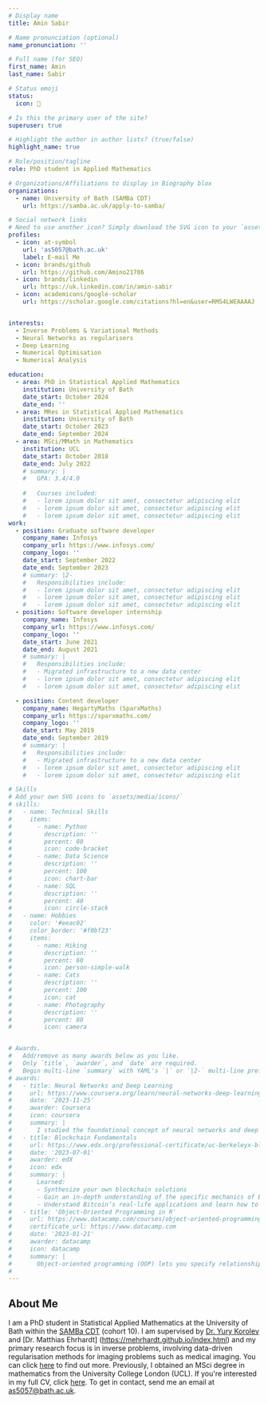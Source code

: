 ```yaml
---
# Display name
title: Amin Sabir

# Name pronunciation (optional)
name_pronunciation: ''

# Full name (for SEO)
first_name: Amin
last_name: Sabir

# Status emoji
status:
  icon: 🏃

# Is this the primary user of the site?
superuser: true

# Highlight the author in author lists? (true/false)
highlight_name: true

# Role/position/tagline
role: PhD student in Applied Mathematics

# Organizations/Affiliations to display in Biography blox
organizations:
  - name: University of Bath (SAMBa CDT)
    url: https://samba.ac.uk/apply-to-samba/

# Social network links
# Need to use another icon? Simply download the SVG icon to your `assets/media/icons/` folder.
profiles:
  - icon: at-symbol
    url: 'as5057@bath.ac.uk'
    label: E-mail Me
  - icon: brands/github
    url: https://github.com/Amino21786
  - icon: brands/linkedin
    url: https://uk.linkedin.com/in/amin-sabir
  - icon: academicons/google-scholar
    url: https://scholar.google.com/citations?hl=en&user=RM54LWEAAAAJ


interests:
  - Inverse Problems & Variational Methods
  - Neural Networks as regularisers
  - Deep Learning
  - Numerical Optimisation
  - Numerical Analysis

education:
  - area: PhD in Statistical Applied Mathematics
    institution: University of Bath
    date_start: October 2024
    date_end: ''
  - area: MRes in Statistical Applied Mathematics
    institution: University of Bath
    date_start: October 2023
    date_end: September 2024
  - area: MSci/MMath in Mathematics
    institution: UCL
    date_start: October 2018
    date_end: July 2022
    # summary: |
    #   GPA: 3.4/4.0
      
    #   Courses included:
    #   - lorem ipsum dolor sit amet, consectetur adipiscing elit
    #   - lorem ipsum dolor sit amet, consectetur adipiscing elit
    #   - lorem ipsum dolor sit amet, consectetur adipiscing elit
work:
  - position: Graduate software developer
    company_name: Infosys
    company_url: https://www.infosys.com/
    company_logo: ''
    date_start: September 2022
    date_end: September 2023
    # summary: |2-
    #   Responsibilities include:
    #   - lorem ipsum dolor sit amet, consectetur adipiscing elit
    #   - lorem ipsum dolor sit amet, consectetur adipiscing elit
    #   - lorem ipsum dolor sit amet, consectetur adipiscing elit
  - position: Software developer internship
    company_name: Infosys
    company_url: https://www.infosys.com/
    company_logo: ''
    date_start: June 2021
    date_end: August 2021
    # summary: |
    #   Responsibilities include:
    #   - Migrated infrastructure to a new data center
    #   - lorem ipsum dolor sit amet, consectetur adipiscing elit
    #   - lorem ipsum dolor sit amet, consectetur adipiscing elit

  - position: Content developer
    company_name: HegartyMaths (SparxMaths)
    company_url: https://sparxmaths.com/
    company_logo: ''
    date_start: May 2019  
    date_end: September 2019
    # summary: |
    #   Responsibilities include:
    #   - Migrated infrastructure to a new data center
    #   - lorem ipsum dolor sit amet, consectetur adipiscing elit
    #   - lorem ipsum dolor sit amet, consectetur adipiscing elit

# Skills
# Add your own SVG icons to `assets/media/icons/`
# skills:
#   - name: Technical Skills
#     items:
#       - name: Python
#         description: ''
#         percent: 80
#         icon: code-bracket
#       - name: Data Science
#         description: ''
#         percent: 100
#         icon: chart-bar
#       - name: SQL
#         description: ''
#         percent: 40
#         icon: circle-stack
#   - name: Hobbies
#     color: '#eeac02'
#     color_border: '#f0bf23'
#     items:
#       - name: Hiking
#         description: ''
#         percent: 60
#         icon: person-simple-walk
#       - name: Cats
#         description: ''
#         percent: 100
#         icon: cat
#       - name: Photography
#         description: ''
#         percent: 80
#         icon: camera


# Awards.
#   Add/remove as many awards below as you like.
#   Only `title`, `awarder`, and `date` are required.
#   Begin multi-line `summary` with YAML's `|` or `|2-` multi-line prefix and indent 2 spaces below.
# awards:
#   - title: Neural Networks and Deep Learning
#     url: https://www.coursera.org/learn/neural-networks-deep-learning
#     date: '2023-11-25'
#     awarder: Coursera
#     icon: coursera
#     summary: |
#       I studied the foundational concept of neural networks and deep learning. By the end, I was familiar with the significant technological trends driving the rise of deep learning; build, train, and apply fully connected deep neural networks; implement efficient (vectorized) neural networks; identify key parameters in a neural network’s architecture; and apply deep learning to your own applications.
#   - title: Blockchain Fundamentals
#     url: https://www.edx.org/professional-certificate/uc-berkeleyx-blockchain-fundamentals
#     date: '2023-07-01'
#     awarder: edX
#     icon: edx
#     summary: |
#       Learned:
#       - Synthesize your own blockchain solutions
#       - Gain an in-depth understanding of the specific mechanics of Bitcoin
#       - Understand Bitcoin’s real-life applications and learn how to attack and destroy Bitcoin, Ethereum, smart contracts and Dapps, and alternatives to Bitcoin’s Proof-of-Work consensus algorithm
#   - title: 'Object-Oriented Programming in R'
#     url: https://www.datacamp.com/courses/object-oriented-programming-with-s3-and-r6-in-r
#     certificate_url: https://www.datacamp.com
#     date: '2023-01-21'
#     awarder: datacamp
#     icon: datacamp
#     summary: |
#       Object-oriented programming (OOP) lets you specify relationships between functions and the objects that they can act on, helping you manage complexity in your code. This is an intermediate level course, providing an introduction to OOP, using the S3 and R6 systems. S3 is a great day-to-day R programming tool that simplifies some of the functions that you write. R6 is especially useful for industry-specific analyses, working with web APIs, and building GUIs.
# 
---
```

## About Me

I am a PhD student in Statistical Applied Mathematics at the University of Bath within the [SAMBa CDT](https://samba.ac.uk/) (cohort 10). I am supervised by [Dr. Yury Korolev](https://yury-korolev.gitlab.io/) and [Dr. Matthias Ehrhardt] (https://mehrhardt.github.io/index.html) and my primary research focus is in inverse problems, involving data-driven regularisation methods for imaging problems such as medical imaging. You can click [here](experience.html) to find out more. Previously, I obtained an MSci degree in mathematics from the University College London (UCL). If you're interested in my full CV, click [here](experience.html). To get in contact, send me an email at [as5057@bath.ac.uk](mailto:as5057@bath.ac.uk).

